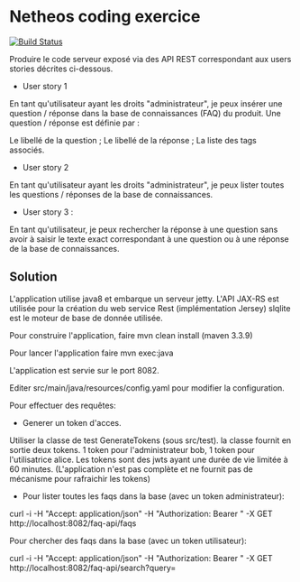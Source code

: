 # Netheos coding exercice

[![Build Status](https://travis-ci.org/tpvillard/netheos.svg?branch=master)](https://travis-ci.org/tpvillard/netheos)

Produire le code serveur exposé via des API REST correspondant aux users stories décrites ci-dessous.

* User story 1

En tant qu'utilisateur ayant les droits "administrateur", je peux insérer une question / réponse dans la base de connaissances (FAQ) du produit. Une question / réponse est définie par :

Le libellé de la question ;
Le libellé de la réponse ;
La liste des tags associés.

* User story 2

En tant qu'utilisateur ayant les droits "administrateur", je peux lister toutes les questions / réponses de la base de connaissances.

* User story 3 :

En tant qu'utilisateur, je peux rechercher la réponse à une question sans avoir à saisir le texte exact correspondant à une question ou à une réponse de la base de connaissances.

## Solution

L'application utilise java8 et embarque un serveur jetty.
L'API JAX-RS est utilisée pour la création du web service Rest (implémentation Jersey)
slqlite est le moteur de base de donnée utilisée.

Pour construire l'application, faire mvn clean install (maven 3.3.9)

Pour lancer l'application faire mvn exec:java

L'application est servie sur le port 8082.

Editer src/main/java/resources/config.yaml pour modifier la configuration.

Pour effectuer des requêtes:

* Generer un token d'acces.

Utiliser la classe de test GenerateTokens (sous src/test). la classe fournit en sortie deux tokens. 
1 token pour l'administrateur bob, 1 token pour l'utilisatrice alice.
Les tokens sont des jwts ayant une durée de vie limitée à 60 minutes.
(L'application n'est pas complète et ne fournit pas de mécanisme pour rafraichir les tokens)

* Pour lister toutes les faqs dans la base (avec un token administrateur):

curl -i -H "Accept: application/json" -H "Authorization: Bearer <token>" -X GET http://localhost:8082/faq-api/faqs

Pour chercher des faqs dans la base (avec un token utilisateur):

curl -i -H "Accept: application/json" -H "Authorization: Bearer <token>" -X GET http://localhost:8082/faq-api/search?query=<string>

